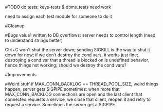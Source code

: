 #TODO
do tests: keys-tests & dbms_tests need work

need to assign each test module for someone to do it  

#Cleanup

#Bugs
value1 written to DB overflows: server needs to control length (need to understand strings better)

Ctrl+C won't shut the server down;
sending SIGKILL is the way to shut it down for now;
if we don't destroy the cond vars, it works just fine;
destroying a cond var that a thread is blocked on is undefined behavior, hence things not working;
should we destroy the cond vars?

#Improvements

#Weird stuff
if MAX_CONN_BACKLOG == THREAD_POOL_SIZE, weird things happen, server gets SIGPIPE sometimes:
when more that MAX_CONN_BACKLOG connections are open and the last client
that connected requests a service, we close that client, reopen it and
retry to request a service. Sometimes the server get a SIGPIPE